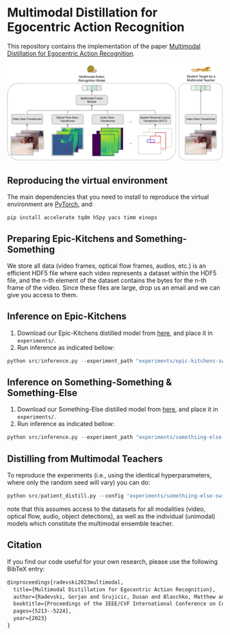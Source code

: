# Multimodal Distillation for Egocentric Action Recognition

This repository contains the implementation of the paper [Multimodal Distillation for Egocentric Action Recognition](https://arxiv.org/abs/2307.07483).

![Teaser](data/assets/teaser.png)

## Reproducing the virtual environment

The main dependencies that you need to install to reproduce the virtual environment are [PyTorch](https://pytorch.org/), and:

```shell
pip install accelerate tqdm h5py yacs timm einops
```

## Preparing Epic-Kitchens and Something-Something

We store all data (video frames, optical flow frames, audios, etc.) is an efficient HDF5 file where each video represents a dataset within the HDF5 file, and the n-th element of the dataset contains the bytes for the n-th frame of the video. Since these files are large, drop us an email and we can give you access to them.

## Inference on Epic-Kitchens

1. Download our Epic-Kitchens distilled model from [here](https://drive.google.com/drive/folders/1KUBiwGodTLqtuoRoxJVbpwBZ8uieJCtm?usp=sharing), and place it in `experiments/`.
2. Run inference as indicated bellow:

```python
python src/inference.py --experiment_path "experiments/epic-kitchens-swint-distill-flow-audio" --opts DATASET_TYPE "video"
```

## Inference on Something-Something & Something-Else

1. Download our Something-Else distilled model from [here](https://drive.google.com/drive/folders/1zK_dEGJP21xtgrZgc_gOPBPvWg-DKL2j?usp=sharing), and place it in `experiments/`.
2. Run inference as indicated bellow:

```python
python src/inference.py --experiment_path "experiments/somethiing-else-swint-distill-layout-flow" --opts DATASET_TYPE "video"
```

## Distilling from Multimodal Teachers

To reproduce the experiments (i.e., using the identical hyperparameters, where only the random seed will vary) you can do:

```python
python src/patient_distill.py --config "experiments/somethiing-else-swint-distill-layout-flow/config.yaml" --opts EXPERIMENT_PATH "experiments/experiments/reproducing-an-experiment"
```

note that this assumes access to the datasets for all modalities (video, optical flow, audio, object detections), as well as the individual (unimodal) models which constitute the multimodal ensemble teacher.

## Citation

If you find our code useful for your own research, please use the following BibTeX entry:

```tex
@inproceedings{radevski2023multimodal,
  title={Multimodal Distillation for Egocentric Action Recognition},
  author={Radevski, Gorjan and Grujicic, Dusan and Blaschko, Matthew and Moens, Marie-Francine and Tuytelaars, Tinne},
  booktitle={Proceedings of the IEEE/CVF International Conference on Computer Vision},
  pages={5213--5224},
  year={2023}
}
```